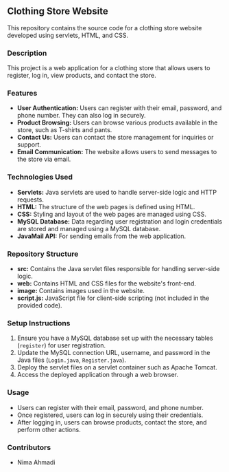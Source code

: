 ## Clothing Store Website

This repository contains the source code for a clothing store website developed using servlets, HTML, and CSS.

### Description

This project is a web application for a clothing store that allows users to register, log in, view products, and contact the store.

### Features

- **User Authentication:** Users can register with their email, password, and phone number. They can also log in securely.
- **Product Browsing:** Users can browse various products available in the store, such as T-shirts and pants.
- **Contact Us:** Users can contact the store management for inquiries or support.
- **Email Communication:** The website allows users to send messages to the store via email.

### Technologies Used

- **Servlets:** Java servlets are used to handle server-side logic and HTTP requests.
- **HTML:** The structure of the web pages is defined using HTML.
- **CSS:** Styling and layout of the web pages are managed using CSS.
- **MySQL Database:** Data regarding user registration and login credentials are stored and managed using a MySQL database.
- **JavaMail API:** For sending emails from the web application.

### Repository Structure

- **src:** Contains the Java servlet files responsible for handling server-side logic.
- **web:** Contains HTML and CSS files for the website's front-end.
- **image:** Contains images used in the website.
- **script.js:** JavaScript file for client-side scripting (not included in the provided code).

### Setup Instructions

1. Ensure you have a MySQL database set up with the necessary tables (`register`) for user registration.
2. Update the MySQL connection URL, username, and password in the Java files (`Login.java`, `Register.java`).
3. Deploy the servlet files on a servlet container such as Apache Tomcat.
4. Access the deployed application through a web browser.

### Usage

- Users can register with their email, password, and phone number.
- Once registered, users can log in securely using their credentials.
- After logging in, users can browse products, contact the store, and perform other actions.

### Contributors

- Nima Ahmadi

